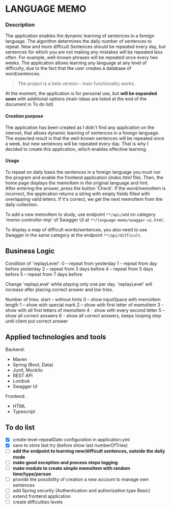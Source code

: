 # LANGUAGE MEMO

### Description

The application enables the dynamic learning of sentences in a foreign language.
The algorithm determines the daily number of sentences to repeat. 
New and more difficult Sentences should be repeated every day, 
but sentences for which you are not making any mistakes will be repeated less often. 
For example, well-known phrases will be repeated once every two weeks. 
The application allows learning any language at any level of difficulty, 
due to the fact that the user creates a database of word/sentences.

>The project is a beta version – main functionality works.

At the moment, the application is for personal use, but **will be expanded soon** 
with additional options (main ideas are listed at the end of the document in To do list)

#### Creation purpose
The application has been created as I didn't find any application on the internet, 
that allows dynamic learning of sentences in a foreign language. 
The expected result is that the well-known sentences will be repeated once a week, 
but new sentences will be repeated every day. That is why  I decided to create this application, 
which enables effective learning.

#### Usage

To repeat on daily basis the sentences in a foreign language you must run the program 
and enable the frontend application (*index.html* file). Then, 
the home page displays the memoItem in the original language and hint.  
After entering the answer, press the button ‘Check’. If the word/memoItem is incorrect, 
the application returns a string with empty fields filled with overlapping valid letters. 
If it's correct, we get the next memoItem from the daily collection.

To add a new memoItem to study, use endpoint `**/api/add` on category 
*'memo-controller-imp'* of Swagger UI at `**/language-memo/swagger-ui.html`.

To display a map of difficult words/sentences, you also need to use Swagger in the 
same category at the endpoint `**/api/difficult`.

## Business Logic
Condition of 'replayLevel':
0 – repeat from yesterday
1 – repeat from day before yesterday
2 – repeat from 3 days before
4 – repeat from 5 days before
5 – repeat from 7 days before

Change 'replayLevel' while playing only one per day.
'replayLevel' will increase after placing correct answer and low tries.

Number of tries:
start – without hints
0 – show inputSpace with memoItem length
1 – show with special mark
2 – show with first letter of memoItem
3 - show with all first letters of memoItem
4 - show with every second letter
5 – show all correct answers
6 - show all correct answers, keeps looping step until client put correct answer


## Applied technologies and tools
Backend:
- Maven
- Spring (Boot, Data)
- Junit, Mockito
- REST API
- Lombok 
- Swagger UI 

Frontend:
- HTML
- Typescript



## To do list
- [x] create level-repeatDate configuration in application.yml
- [X] save to store last try (before show last numberOfTries)
- [ ] **add the endpoint to learning new/difficult sentences, outside the daily mode**
- [ ] **make good exception and process steps logging**
- [ ] **make module to create simple memoItem with random time/type/person**
- [ ] provide the possibility of creation a new account to manage own sentences
- [ ] add Spring security (Authentication and authorization type Basic)
- [ ] extend frontend application
- [ ] create difficulties levels
